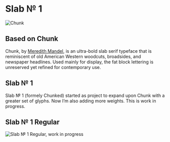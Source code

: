 # Slab № 1

![Chunk](https://github.com/theleagueof/chunk/raw/master/images/chunk-1.jpeg)

## Based on Chunk

Chunk, by [Meredith Mandel](http://www.meredithmandel.com/), is an ultra-bold slab serif typeface that is reminiscent of old American Western woodcuts, broadsides, and newspaper headlines. Used mainly for display, the fat block lettering is unreserved yet refined for contemporary use.

## Slab № 1

Slab № 1 (formely Chunked) started as project to expand upon Chunk with a greater set of glyphs. Now I’m also adding more weights. This is work in progress.

## Slab № 1 Regular

![Slab № 1 Regular, work in progress](https://github.com/andreasnymark/slab-no1/blob/master/images/slab-no1-regular-ha.png?raw=true) 
